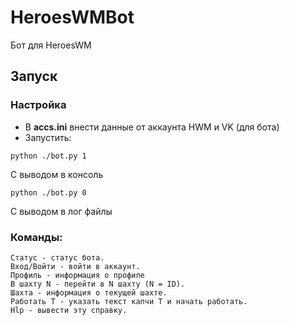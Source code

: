 # HeroesWMBot

Бот для HeroesWM

## Запуск

### Настройка

 - В **accs.ini** внести данные от аккаунта HWM и VK (для бота)
 - Запустить:
```
python ./bot.py 1
```
С выводом в консоль
```
python ./bot.py 0
```
С выводом в лог файлы

### Команды:

```
Статус - статус бота.
Вход/Войти - войти в аккаунт.
Профиль - информация о профиле
В шахту N - перейти в N шахту (N = ID).
Шахта - информация о текущей шахте.
Работать T - указать текст капчи T и начать работать.
Hlp - вывести эту справку.
```
